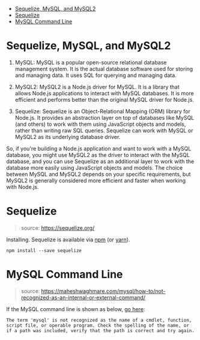 - [Sequelize, MySQL, and MySQL2](#sequelize-mysql-and-mysql2)
- [Sequelize](#sequelize)
- [MySQL Command Line](#mysql-command-line)

# Sequelize, MySQL, and MySQL2

1. MySQL: MySQL is a popular open-source relational database management system. It is the actual database software used for storing and managing data. It uses SQL for querying and managing data.

2. MySQL2: MySQL2 is a Node.js driver for MySQL. It is a library that allows Node.js applications to interact with MySQL databases. It is more efficient and performs better than the original MySQL driver for Node.js.

3. Sequelize: Sequelize is an Object-Relational Mapping (ORM) library for Node.js. It provides an abstraction layer on top of databases like MySQL (and others) to work with them using JavaScript objects and models, rather than writing raw SQL queries. Sequelize can work with MySQL or MySQL2 as its underlying database driver.

So, if you're building a Node.js application and want to work with a MySQL database, you might use MySQL2 as the driver to interact with the MySQL database, and you can use Sequelize as an additional layer to work with the database more easily using JavaScript objects and models. The choice between MySQL and MySQL2 depends on your specific requirements, but MySQL2 is generally considered more efficient and faster when working with Node.js.

# Sequelize

> source: https://sequelize.org/

Installing. Sequelize is available via [npm](https://www.npmjs.com/package/sequelize) (or [yarn](https://yarnpkg.com/package/sequelize)).

`npm install --save sequelize`

# MySQL Command Line

> source: https://maheshwaghmare.com/mysql/how-to/not-recognized-as-an-internal-or-external-command/

If the MySQL command line is shown as below, [go here](https://maheshwaghmare.com/mysql/how-to/not-recognized-as-an-internal-or-external-command/):

```shell
The term 'mysql' is not recognized as the name of a cmdlet, function, script file, or operable program. Check the spelling of the name, or if a path was included, verify that the path is correct and try again.
```